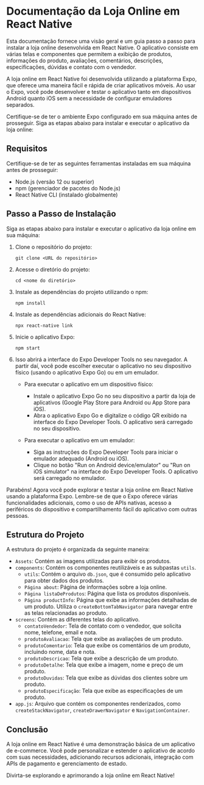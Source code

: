 # Documentação da Loja Online em React Native

Esta documentação fornece uma visão geral e um guia passo a passo para instalar a loja online desenvolvida em React Native. O aplicativo consiste em várias telas e componentes que permitem a exibição de produtos, informações do produto, avaliações, comentários, descrições, especificações, dúvidas e contato com o vendedor.

A loja online em React Native foi desenvolvida utilizando a plataforma Expo, que oferece uma maneira fácil e rápida de criar aplicativos móveis. Ao usar o Expo, você pode desenvolver e testar o aplicativo tanto em dispositivos Android quanto iOS sem a necessidade de configurar emuladores separados.

Certifique-se de ter o ambiente Expo configurado em sua máquina antes de prosseguir. Siga as etapas abaixo para instalar e executar o aplicativo da loja online:
## Requisitos

Certifique-se de ter as seguintes ferramentas instaladas em sua máquina antes de prosseguir:

- Node.js (versão 12 ou superior)
- npm (gerenciador de pacotes do Node.js)
- React Native CLI (instalado globalmente)

## Passo a Passo de Instalação

Siga as etapas abaixo para instalar e executar o aplicativo da loja online em sua máquina:

1. Clone o repositório do projeto:
   ```
   git clone <URL do repositório>
   ```

2. Acesse o diretório do projeto:
   ```
   cd <nome do diretório>
   ```

3. Instale as dependências do projeto utilizando o npm:
   ```
   npm install
   ```

4. Instale as dependências adicionais do React Native:
   ```
   npx react-native link
   ```
5. Inicie o aplicativo Expo:
   ```
   npm start 
   ```
6. Isso abrirá a interface do Expo Developer Tools no seu navegador. A partir daí, você pode escolher executar o aplicativo no seu dispositivo físico (usando o aplicativo Expo Go) ou em um emulador.

   - Para executar o aplicativo em um dispositivo físico:
     - Instale o aplicativo Expo Go no seu dispositivo a partir da loja de aplicativos (Google Play Store para Android ou App Store para iOS).
     - Abra o aplicativo Expo Go e digitalize o código QR exibido na interface do Expo Developer Tools. O aplicativo será carregado no seu dispositivo.

   - Para executar o aplicativo em um emulador:
     - Siga as instruções do Expo Developer Tools para iniciar o emulador adequado (Android ou iOS).
     - Clique no botão "Run on Android device/emulator" ou "Run on iOS simulator" na interface do Expo Developer Tools. O aplicativo será carregado no emulador.

Parabéns! Agora você pode explorar e testar a loja online em React Native usando a plataforma Expo. Lembre-se de que o Expo oferece várias funcionalidades adicionais, como o uso de APIs nativas, acesso a periféricos do dispositivo e compartilhamento fácil do aplicativo com outras pessoas.


## Estrutura do Projeto

A estrutura do projeto é organizada da seguinte maneira:

- `Assets`: Contém as imagens utilizadas para exibir os produtos.
- `components`: Contém os componentes reutilizáveis e as subpastas `utils`.
  - `utils`: Contém o arquivo `db.json`, que é consumido pelo aplicativo para obter dados dos produtos.
  - `Página about`: Página de informações sobre a loja online.
  - `Página listaDeProdutos`: Página que lista os produtos disponíveis.
  - `Página productInfo`: Página que exibe as informações detalhadas de um produto. Utiliza o `createBottomTabNavigator` para navegar entre as telas relacionadas ao produto.
- `screens`: Contém as diferentes telas do aplicativo.
  - `contatoVendedor`: Tela de contato com o vendedor, que solicita nome, telefone, email e nota.
  - `produtoAvaliacao`: Tela que exibe as avaliações de um produto.
  - `produtoComentario`: Tela que exibe os comentários de um produto, incluindo nome, data e nota.
  - `produtoDescricao`: Tela que exibe a descrição de um produto.
  - `produtoDetalhe`: Tela que exibe a imagem, nome e preço de um produto.
  - `produtoDuvidas`: Tela que exibe as dúvidas dos clientes sobre um produto.
  - `produtoEspecificação`: Tela que exibe as especificações de um produto.
- `app.js`: Arquivo que contém os componentes renderizados, como `createStackNavigator`, `createDrawerNavigator` e `NavigationContainer`.

## Conclusão

A loja online em React Native é uma demonstração básica de um aplicativo de e-commerce. Você pode personalizar e estender o aplicativo de acordo com suas necessidades, adicionando recursos adicionais, integração com APIs de pagamento e gerenciamento de estado.

Divirta-se explorando e aprimorando a loja online em React Native!  










